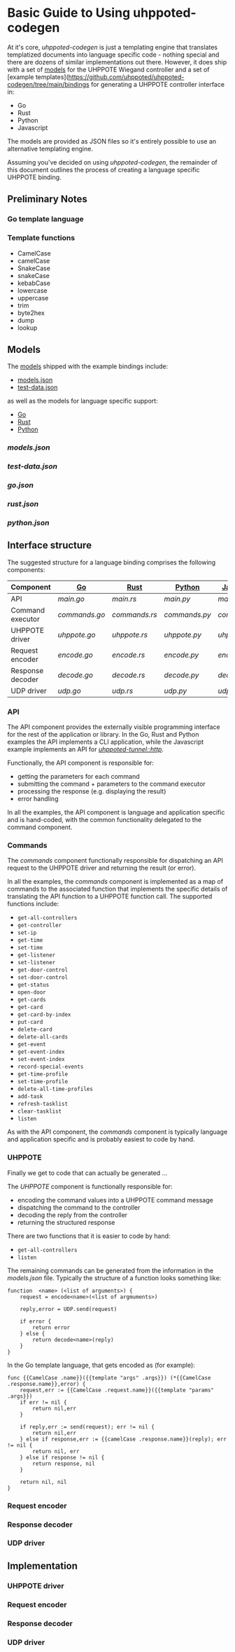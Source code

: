 # Basic Guide to Using uhppoted-codegen

At it's core, _uhppoted-codegen_ is just a templating engine that translates templatized documents into language specific
code - nothing special and there are dozens of similar implementations out there. However, it does ship with a set of 
[models](https://github.com/uhppoted/uhppoted-codegen/tree/main/bindings/.models) for the UHPPOTE Wiegand controller and
a set of [example templates](https://github.com/uhppoted/uhppoted-codegen/tree/main/bindings for generating a UHPPOTE
controller interface in:

- Go
- Rust
- Python
- Javascript

The models are provided as JSON files so it's entirely possible to use an alternative templating engine. 

Assuming you've decided on using _uhppoted-codegen_, the remainder of this document outlines the process of
creating a language specific UHPPOTE binding.

## Preliminary Notes

### Go template language

### Template functions

- CamelCase
- camelCase
- SnakeCase
- snakeCase
- kebabCase
- lowercase
- uppercase
- trim
- byte2hex
- dump
- lookup

## Models

The [models](https://github.com/uhppoted/uhppoted-codegen/tree/main/bindings/.models) shipped with the example bindings
include:

- [models.json](https://github.com/uhppoted/uhppoted-codegen/blob/main/bindings/.models/models.json)
- [test-data.json](https://github.com/uhppoted/uhppoted-codegen/blob/main/bindings/.models/test-data.json)

as well as the models for language specific support:
- [Go](https://github.com/uhppoted/uhppoted-codegen/blob/main/bindings/.models/go.json)
- [Rust](https://github.com/uhppoted/uhppoted-codegen/blob/main/bindings/.models/rust.json)
- [Python](https://github.com/uhppoted/uhppoted-codegen/blob/main/bindings/.models/python.json)

### _models.json_

### _test-data.json_

### _go.json_

### _rust.json_

### _python.json_

## Interface structure

The suggested structure for a language binding comprises the following components:

| Component | [Go](https://github.com/uhppoted/uhppoted-codegen/tree/main/bindings/go) | [Rust](https://github.com/uhppoted/uhppoted-codegen/tree/main/bindings/rust) | [Python](https://github.com/uhppoted/uhppoted-codegen/tree/main/bindings/python) | [Javascript](https://github.com/uhppoted/uhppoted-codegen/tree/main/bindings/http) |
|---------------------|---------------|---------------|---------------|---------------|
| API                 | _main.go_     | _main.rs_     | _main.py_     | _main.js_     |
| Command executor    | _commands.go_ | _commands.rs_ | _commands.py_ | _commands.js_ |
| UHPPOTE driver      | _uhppote.go_  | _uhppote.rs_  | _uhppote.py_  | _uhppote.js_  |
| Request encoder     | _encode.go_   | _encode.rs_   | _encode.py_   | _encode.js_   |
| Response decoder    | _decode.go_   | _decode.rs_   | _decode.py_   | _decode.js_   |
| UDP driver          | _udp.go_      | _udp.rs_      | _udp.py_      | _udp.js_      |


### API

The API component provides the externally visible programming interface for the rest of the application or library. In the
Go, Rust and Python examples the API implements a CLI application, while the Javascript example implements an API for [_uhppoted-tunnel::http_](https://github.com/uhppoted/uhppoted-tunnel/tree/master/examples/html).

Functionally, the API component is responsible for:

- getting the parameters for each command
- submitting the command + parameters to the command executor
- processing the response (e.g. displaying the result)
- error handling

In all the examples, the API component is language and application specific and is hand-coded, with the common functionality
delegated to the command component.

### Commands

The _commands_ component functionally responsible for dispatching an API request to the UHPPOTE driver and returning the
result (or error). 

In all the examples, the _commands_ component is implemented as a map of commands to the associated function that implements
the specific details of translating the API function to a UHPPOTE function call. The supported functions include:

- `get-all-controllers`
- `get-controller`
- `set-ip`
- `get-time`
- `set-time`
- `get-listener`
- `set-listener`
- `get-door-control`
- `set-door-control`
- `get-status`
- `open-door`
- `get-cards`
- `get-card`
- `get-card-by-index`
- `put-card`
- `delete-card`
- `delete-all-cards`
- `get-event`
- `get-event-index`
- `set-event-index`
- `record-special-events`
- `get-time-profile`
- `set-time-profile`
- `delete-all-time-profiles`
- `add-task`
- `refresh-tasklist`
- `clear-tasklist`
- `listen`

As with the API component, the _commands_ component is typically language and application specific and is probably easiest to code by hand.

### UHPPOTE

Finally we get to code that can actually be generated ...

The _UHPPOTE_ component is functionally responsible for:

- encoding the command values into a UHPPOTE command message
- dispatching the command to the controller
- decoding the reply from the controller
- returning the structured response

There are two functions that it is easier to code by hand:

- `get-all-controllers`
- `listen`

The remaining commands can be generated from the information in the _models.json_ file. Typically the structure of a function
looks something like:
```
function  <name> (<list of arguments>) {
    request = encode<name>(<list of argmuments>)
    
    reply,error = UDP.send(request)
    
    if error {
        return error
    } else {
        return decode<name>(reply)
    }
} 
```

In the Go template language, that gets encoded as (for example):
```
func {{CamelCase .name}}({{template "args" .args}}) (*{{CamelCase .response.name}},error) {
    request,err := {{CamelCase .request.name}}({{template "params" .args}})
    if err != nil {
        return nil,err
    }

    if reply,err := send(request); err != nil {
        return nil,err
    } else if response,err := {{camelCase .response.name}}(reply); err != nil {
        return nil, err
    } else if response != nil {
        return response, nil
    }

    return nil, nil
}
```

### Request encoder

### Response decoder

### UDP driver


## Implementation

### UHPPOTE driver

### Request encoder

### Response decoder

### UDP driver

